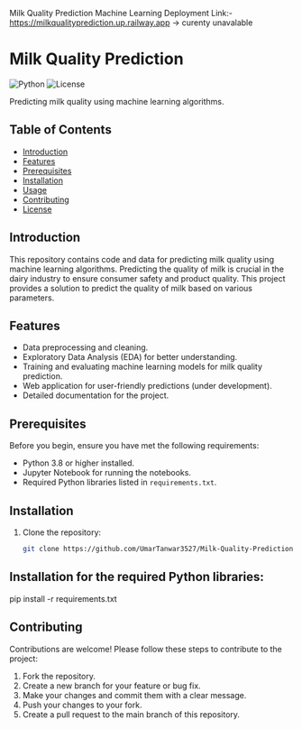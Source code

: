 Milk Quality Prediction Machine Learning 
Deployment Link:- https://milkqualityprediction.up.railway.app
-> curenty unavalable

# Milk Quality Prediction

![Python](https://img.shields.io/badge/python-v3.8+-blue.svg)
![License](https://img.shields.io/badge/license-MIT-green.svg)

Predicting milk quality using machine learning algorithms.

## Table of Contents

- [Introduction](#introduction)
- [Features](#features)
- [Prerequisites](#prerequisites)
- [Installation](#installation)
- [Usage](#usage)
- [Contributing](#contributing)
- [License](#license)

## Introduction

This repository contains code and data for predicting milk quality using machine learning algorithms. Predicting the quality of milk is crucial in the dairy industry to ensure consumer safety and product quality. This project provides a solution to predict the quality of milk based on various parameters.

## Features

- Data preprocessing and cleaning.
- Exploratory Data Analysis (EDA) for better understanding.
- Training and evaluating machine learning models for milk quality prediction.
- Web application for user-friendly predictions (under development).
- Detailed documentation for the project.

## Prerequisites

Before you begin, ensure you have met the following requirements:

- Python 3.8 or higher installed.
- Jupyter Notebook for running the notebooks.
- Required Python libraries listed in `requirements.txt`.

## Installation

1. Clone the repository:

   ```bash
   git clone https://github.com/UmarTanwar3527/Milk-Quality-Prediction.git

## Installation for the required Python libraries:
  pip install -r requirements.txt

## Contributing

Contributions are welcome! Please follow these steps to contribute to the project:

1. Fork the repository.
2. Create a new branch for your feature or bug fix.
3. Make your changes and commit them with a clear message.
4. Push your changes to your fork.
5. Create a pull request to the main branch of this repository.
